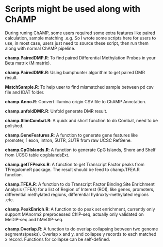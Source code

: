 # Scripts might be used along with ChAMP

During runing ChAMP, some users required some extra features like paired calculation, sample matching .e.g. So I wrote some scripts here for users to use, in most case, users just need to source these script, then run them along with normal ChAMP pipeline.

**champ.PairedDMP.R**: To find paired Differential Methylation Probes in your Beta matrix (M matrix).

**champ.PairedDMR.R**: Using bumphunter algorithm to get paired DMR result.

**MatchSample.R**: To help user to find mismatched sample between pd csv file and IDAT folder.

**champ.Anno.R**: Convert Illumina origin CSV file to ChAMP Annotation.

**champ.unfoldDMR.R**: Unfold generate DMR result.

**champ.SlimCombat.R**: A quick and short function to do Combat, need to be polished.

**champ.GeneFeatures.R**: A function to generate gene features like promoter, 1 exon, intron, 5UTR, 3UTR from raw UCSC RefGene.

**champ.CpGIslands.R**: A function to generate CpG Islands, Shore and Shelf from UCSC table cpgIslandsExt.

**champ.getTFPeaks.R**: A function to get Transcript Factor peaks from TFregulomeR package. The result should be feed to champ.TFEA.R function.

**champ.TFEA.R**: A function to do Transcript Factor Binding Site Enrichment Analysis (TFEA) for a list of Region of Interest (ROI), like genes, promoters, differential methylated regions, differential hydroxty-methylated regions .etc.

**champ.PeakEnrich.R**: A function to do peak set enrichment, currently only support MAnorm2 preprocessed ChIP-seq, actually only validated on MeDIP-seq and hMeDIP-seq.

**champ.Overlap.R**: A function to do overlap collapsing between two genome segments(peaks). Overlap x and y, and collapse y records to each matched x record. Functions for collapse can be self-defined.

